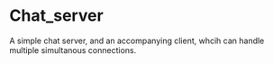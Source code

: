 # Chat_server
A simple chat server, and an accompanying client, whcih can handle multiple simultanous connections.
